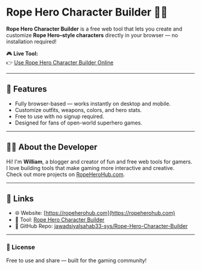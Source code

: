 # Rope Hero Character Builder 🦸‍♂️

**Rope Hero Character Builder** is a free web tool that lets you create and customize **Rope Hero–style characters** directly in your browser — no installation required!

🎮 **Live Tool:**  
👉 [Use Rope Hero Character Builder Online](https://ropeherohub.com/rope-hero-character-builder/)

---

## 🧰 Features
- Fully browser-based — works instantly on desktop and mobile.  
- Customize outfits, weapons, colors, and hero stats.  
- Free to use with no signup required.  
- Designed for fans of open-world superhero games.

---

## 🧑‍💻 About the Developer
Hi! I'm **William**, a blogger and creator of fun and free web tools for gamers.  
I love building tools that make gaming more interactive and creative.  
Check out more projects on [RopeHeroHub.com](https://ropeherohub.com).

---

## 🔗 Links
- 🌐 Website: [https://ropeherohub.com](https://ropeherohub.com)
- 🧠 Tool: [Rope Hero Character Builder](https://ropeherohub.com/rope-hero-character-builder/)
- 🐙 GitHub Repo: [jawadsiyalsahab33-sys/Rope-Hero-Character-Builder](https://github.com/jawadsiyalsahab33-sys/Rope-Hero-Character-Builder)

---

### 📜 License
Free to use and share — built for the gaming community!
